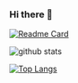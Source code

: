 ### Hi there 👋

[![Readme Card](https://github-readme-stats.vercel.app/api/pin/?username=natalia-lebedeva&repo=github-readme-stats)](https://github.com/anuraghazra/github-readme-stats)

![github stats](https://github-readme-stats.vercel.app/api?username=natalia-lebedeva&show_icons=true&theme=buefy)

[![Top Langs](https://github-readme-stats.vercel.app/api/top-langs/?username=natalia-lebedeva&layout=compact)](https://github.com/anuraghazra/github-readme-stats)

<!--
**Nataliilebedeva/Nataliilebedeva** is a ✨ _special_ ✨ repository because its `README.md` (this file) appears on your GitHub profile.

Here are some ideas to get you started:

- 🔭 I’m currently working on ...
- 🌱 I’m currently learning ...
- 👯 I’m looking to collaborate on ...
- 🤔 I’m looking for help with ...
- 💬 Ask me about ...
- 📫 How to reach me: ...
- 😄 Pronouns: ...
- ⚡ Fun fact: ...
-->
